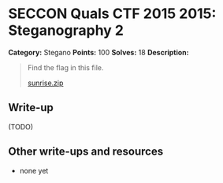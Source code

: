 # SECCON Quals CTF 2015 2015: Steganography 2

**Category:** Stegano
**Points:** 100
**Solves:** 18
**Description:**

> Find the flag in this file.
> 
> [sunrise.zip](./sunrise.zip)


## Write-up

(TODO)

## Other write-ups and resources

* none yet
